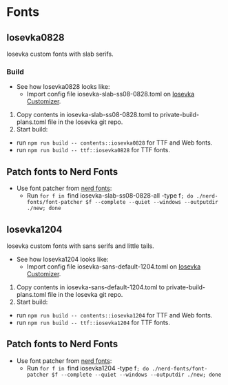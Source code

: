 # Fonts
## Iosevka0828
Iosevka custom fonts with slab serifs.
### Build
* See how Iosevka0828 looks like:
  - Import config file iosevka-slab-ss08-0828.toml on [Iosevka Customizer](https://typeof.net/Iosevka/customizer).
1. Copy contents in iosevka-slab-ss08-0828.toml to private-build-plans.toml file in the Iosevka git repo.
2. Start build:
  * run `npm run build -- contents::iosevka0828` for TTF and Web fonts.
  * run `npm run build -- ttf::iosevka0828` for TTF fonts.
## Patch fonts to Nerd Fonts
* Use font patcher from [nerd fonts](https://github.com/ryanoasis/nerd-fonts/):
  - Run `for f in `find iosevka-slab-ss08-0828-all -type f`; do ./nerd-fonts/font-patcher $f --complete --quiet --windows --outputdir ./new; done`
## Iosevka1204
Iosevka custom fonts with sans serifs and little tails.
* See how Iosevka1204 looks like:
  - Import config file iosevka-sans-default-1204.toml on [Iosevka Customizer](https://typeof.net/Iosevka/customizer).
1. Copy contents in iosevka-sans-default-1204.toml to private-build-plans.toml file in the Iosevka git repo.
2. Start build:
  * run `npm run build -- contents::iosevka1204` for TTF and Web fonts.
  * run `npm run build -- ttf::iosevka1204` for TTF fonts.
## Patch fonts to Nerd Fonts
* Use font patcher from [nerd fonts](https://github.com/ryanoasis/nerd-fonts/):
  - Run `for f in `find iosevka1204 -type f`; do ./nerd-fonts/font-patcher $f --complete --quiet --windows --outputdir ./new; done`


